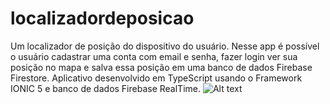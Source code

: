 # localizadordeposicao
Um localizador de posição do dispositivo do usuário. Nesse app é possível o usuário cadastrar uma conta com email e senha, fazer login ver sua posição no mapa e salva essa posição em uma banco de dados Firebase Firestore. Aplicativo desenvolvido em TypeScript usando o Framework IONIC 5 e banco de dados Firebase RealTime.
![Alt text](https://github.com/renanxd25/localizadordeposicao/blob/main/localizador.gif?raw=true "Demonstração")
